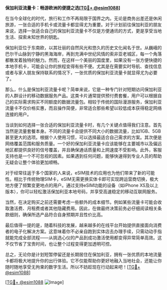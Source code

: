 **保加利亚流量卡：畅游欧洲的便捷之选[[TG💪+ @esim1088](https://t.me/s/esim1088)]**

在当今全球化的时代，旅行和工作不再局限于国界之内。无论是商务出差还是休闲旅游，一张合适的手机卡或流量卡都显得尤为重要。对于计划前往保加利亚的朋友来说，选择一张适合自己的保加利亚流量卡不仅是方便通讯的方式，更是享受当地生活、探索未知世界的钥匙。

保加利亚位于东南欧，以其壮丽的自然风光和悠久的历史文化闻名于世。从巍峨的巴尔干山脉到宁静的黑海海岸，再到充满中世纪风情的索非亚老城区，每一个角落都散发着独特的魅力。然而，在这样一个美丽的国度里，如果没有一张方便快捷的本地手机卡，可能会让你的旅程变得有些不便。尤其是在需要实时导航、查找信息或者与家人朋友保持联系的情况下，一张优质的保加利亚流量卡就显得尤为必要了。

那么，什么是保加利亚流量卡呢？简单来说，它是一种专门针对短期访问保加利亚的人群设计的移动数据服务产品。这类卡片通常提供预付费套餐，用户可以根据自己的实际需求购买不同额度的数据流量包。相较于传统的国际漫游服务，保加利亚流量卡不仅价格实惠，而且操作简便，非常适合那些希望以较低成本获得稳定网络连接的用户。

当谈到如何选择一张合适的保加利亚流量卡时，有几个关键点值得我们注意。首先当然是流量套餐本身。不同的流量卡会提供不同大小的数据流量，比如1GB、5GB甚至更大的选项。根据个人使用习惯，可以选择最适合自己需求的方案。其次便是网络覆盖范围和服务质量。一个好的保加利亚流量卡应该能够在主要城市以及偏远地区都提供良好的信号覆盖，并且确保通话质量和上网速度不受影响。此外，客服支持也是一个不可忽视的因素。如果遇到任何问题，能够快速得到专业人员的帮助无疑会让整个体验更加顺畅。

对于经常往返于多个国家的人来说，eSIM技术的应用也为他们带来了新的可能性。相比于传统物理SIM卡，eSIM无需更换实体卡即可实现跨运营商切换，极大地方便了频繁变更地点的用户。通过支持eSIM功能的设备（如iPhone XS及以上版本），你可以轻松激活保加利亚本地号码，并享受高速稳定的移动互联网服务。

当然，在决定购买之前还需要考虑一些额外的成本细节。例如某些流量卡可能会收取激活费、月租费或者其他隐藏费用。因此，在做最终决策前务必仔细阅读相关条款细则，确保所选产品符合自身预期并且性价比高。

最后值得一提的是，随着科技的发展，越来越多的在线平台开始提供直接面向消费者的电子化解决方案。这意味着你不必亲自跑到实体店去办理手续，只需动动手指就能完成全部流程——从挑选心仪的产品到成功激活使用都变得异常简单高效。这不仅节省了宝贵时间，也让整个过程变得更加透明可控。

总之，无论你是计划短暂停留还是长期居住在保加利亚，拥有一张优质的本地流量卡都将极大地提升你的出行体验。它不仅能帮助你更好地融入当地社会，还能让你随时随地享受无拘束的数字生活。所以不妨趁现在行动起来吧！[[TG💪+ @esim1088](https://t.me/s/esim1088)]

[[TG💪+ @esim1088](https://t.me/s/esim1088) ![Image](https://i.postimg.cc/4NQfJmqS/Snipaste-2025-05-13-00-14-12.png)]